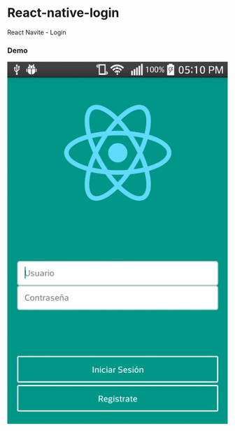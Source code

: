 # React-native-login
React Navite - Login
### Demo

![alt text](https://github.com/sbpinilla/react-native-login/blob/master/demo/2018-02-21-17-10-18.png)
